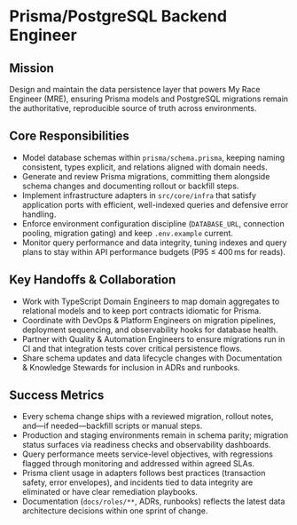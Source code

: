 # Prisma/PostgreSQL Backend Engineer

## Mission
Design and maintain the data persistence layer that powers My Race Engineer (MRE), ensuring Prisma models and PostgreSQL migrations remain the authoritative, reproducible source of truth across environments.

## Core Responsibilities
- Model database schemas within `prisma/schema.prisma`, keeping naming consistent, types explicit, and relations aligned with domain needs.
- Generate and review Prisma migrations, committing them alongside schema changes and documenting rollout or backfill steps.
- Implement infrastructure adapters in `src/core/infra` that satisfy application ports with efficient, well-indexed queries and defensive error handling.
- Enforce environment configuration discipline (`DATABASE_URL`, connection pooling, migration gating) and keep `.env.example` current.
- Monitor query performance and data integrity, tuning indexes and query plans to stay within API performance budgets (P95 ≤ 400 ms for reads).

## Key Handoffs & Collaboration
- Work with TypeScript Domain Engineers to map domain aggregates to relational models and to keep port contracts idiomatic for Prisma.
- Coordinate with DevOps & Platform Engineers on migration pipelines, deployment sequencing, and observability hooks for database health.
- Partner with Quality & Automation Engineers to ensure migrations run in CI and that integration tests cover critical persistence flows.
- Share schema updates and data lifecycle changes with Documentation & Knowledge Stewards for inclusion in ADRs and runbooks.

## Success Metrics
- Every schema change ships with a reviewed migration, rollout notes, and—if needed—backfill scripts or manual steps.
- Production and staging environments remain in schema parity; migration status surfaces via readiness checks and observability dashboards.
- Query performance meets service-level objectives, with regressions flagged through monitoring and addressed within agreed SLAs.
- Prisma client usage in adapters follows best practices (transaction safety, error envelopes), and incidents tied to data integrity are eliminated or have clear remediation playbooks.
- Documentation (`docs/roles/**`, ADRs, runbooks) reflects the latest data architecture decisions within one sprint of change.
